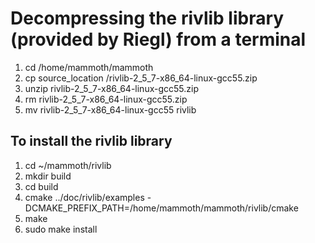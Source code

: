 # Decompressing the rivlib library (provided by Riegl) from a terminal

1. cd /home/mammoth/mammoth
2. cp source_location /rivlib-2_5_7-x86_64-linux-gcc55.zip
3. unzip rivlib-2_5_7-x86_64-linux-gcc55.zip
4. rm rivlib-2_5_7-x86_64-linux-gcc55.zip
5. mv rivlib-2_5_7-x86_64-linux-gcc55 rivlib

## To install the rivlib library

1. cd ~/mammoth/rivlib
2. mkdir build
3. cd build
4. cmake ../doc/rivlib/examples -DCMAKE_PREFIX_PATH=/home/mammoth/mammoth/rivlib/cmake
5. make
6. sudo make install
